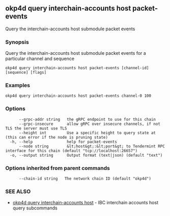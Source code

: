 ## okp4d query interchain-accounts host packet-events

Query the interchain-accounts host submodule packet events

### Synopsis

Query the interchain-accounts host submodule packet events for a particular channel and sequence

```
okp4d query interchain-accounts host packet-events [channel-id] [sequence] [flags]
```

### Examples

```
okp4d query interchain-accounts host packet-events channel-0 100
```

### Options

```
      --grpc-addr string   the gRPC endpoint to use for this chain
      --grpc-insecure      allow gRPC over insecure channels, if not TLS the server must use TLS
      --height int         Use a specific height to query state at (this can error if the node is pruning state)
  -h, --help               help for packet-events
      --node string        &lt;host&gt;:&lt;port&gt; to Tendermint RPC interface for this chain (default "tcp://localhost:26657")
  -o, --output string      Output format (text|json) (default "text")
```

### Options inherited from parent commands

```
      --chain-id string   The network chain ID (default "okp4d")
```

### SEE ALSO

* [okp4d query interchain-accounts host](okp4d_query_interchain-accounts_host.md)	 - IBC interchain accounts host query subcommands
